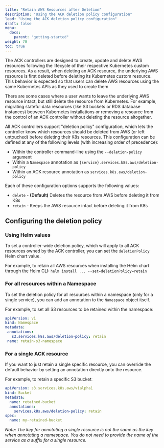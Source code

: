```yaml
---
title: "Retain AWS Resources after Deletion"
description: "Using the ACK deletion policy configuration"
lead: "Using the ACK deletion policy configuration"
draft: false
menu:
  docs:
    parent: "getting-started"
weight: 70
toc: true
---
```


The ACK controllers are designed to create, update and delete AWS resources
following the lifecycle of their respective Kubernetes custom resources. As a
result, when deleting an ACK resource, the underlying AWS resource is first
deleted before deleting its Kubernetes custom resource. This behavior is
expected so that users can delete AWS resources using the same Kubernetes APIs
as they used to create them.

There are some cases where a user wants to leave the underlying AWS resource
intact, but still delete the resource from Kubernetes. For example, migrating
stateful data resources (like S3 buckets or RDS database instances) between
Kubernetes installations or removing a resource from the control of an ACK
controller without deleting the resource altogether.

All ACK controllers support "deletion policy" configuration, which lets the
controller know which resources should be deleted from AWS (or left untouched)
before deleting their K8s resources. This configuration can be defined at any of
the following levels (with increasing order of precedence):
- Within the controller command-line using the `--deletion-policy` argument
- Within a `Namespace` annotation as
  `{service}.services.k8s.aws/deletion-policy`
- Within an ACK resource annotation as `services.k8s.aws/deletion-policy`

Each of these configuration options supports the following values:
- `delete` - **(Default)** Deletes the resource from AWS before deleting it from
  K8s
- `retain` - Keeps the AWS resource intact before deleting it from K8s

## Configuring the deletion policy

### Using Helm values

To set a controller-wide deletion policy, which will apply to all ACK resources
owned by the ACK controller, you can set the `deletionPolicy` Helm chart value.

For example, to retain all AWS resources when installing the Helm chart through
the Helm CLI: `helm install ... --set=deletionPolicy=retain`

### For all resources within a Namespace

To set the deletion policy for all resources within a namespace (only for a
single service), you can add an annotation to the `Namespace` object itself.

For example, to set all S3 resources to be retained within the namespace:
```yaml
apiVersion: v1
kind: Namespace
metadata:
 annotations:
   s3.services.k8s.aws/deletion-policy: retain
 name: retain-s3-namespace
```

### For a single ACK resource

If you want to just retain a single specific resource, you can override the
default behavior by setting an annotation directly onto the resource.

For example, to retain a specific S3 bucket:
```yaml
apiVersion: s3.services.k8s.aws/v1alpha1
kind: Bucket
metadata:
  name: retained-bucket
  annotations:
    services.k8s.aws/deletion-policy: retain
spec:
  name: my-retained-bucket
```

*Note: The key for annotating a single resource is not the same as the key when
annotating a namespace. You do not need to provide the name of the service as a
suffix for a single resource.*